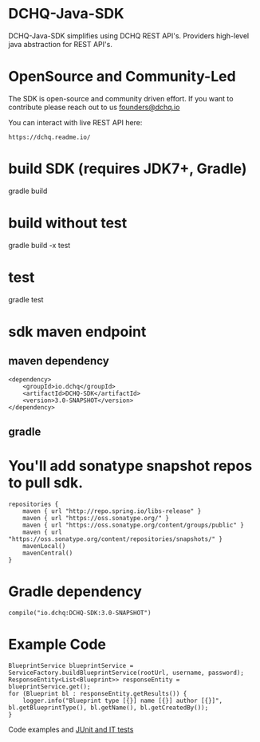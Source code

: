 <figure>
<img src="http://ww1.prweb.com/prfiles/2015/07/21/12907174/gI_146921_dchq-logo.png" alt="" />
</figure>



# DCHQ-Java-SDK
DCHQ-Java-SDK simplifies using DCHQ REST API's. Providers high-level java abstraction for REST API's.

# OpenSource and Community-Led
 The SDK is open-source and community driven effort. If you want to contribute please reach out to us founders@dchq.io

You can interact with live REST API here:
```
https://dchq.readme.io/
```

# build SDK (requires JDK7+, Gradle)
gradle build

# build without test
gradle build -x test


# test
gradle test

# sdk maven endpoint
## maven dependency
```
<dependency>
    <groupId>io.dchq</groupId>
    <artifactId>DCHQ-SDK</artifactId>
    <version>3.0-SNAPSHOT</version>
</dependency>
```

## gradle
# You'll add sonatype snapshot repos to pull sdk.
```
repositories {
    maven { url "http://repo.spring.io/libs-release" }
    maven { url "https://oss.sonatype.org/" }
    maven { url "https://oss.sonatype.org/content/groups/public" }
    maven { url "https://oss.sonatype.org/content/repositories/snapshots/" }
    mavenLocal()
    mavenCentral()
}
```
# Gradle dependency
```
compile("io.dchq:DCHQ-SDK:3.0-SNAPSHOT")
```
# Example Code
```
BlueprintService blueprintService = ServiceFactory.buildBlueprintService(rootUrl, username, password);
ResponseEntity<List<Blueprint>> responseEntity = blueprintService.get();
for (Blueprint bl : responseEntity.getResults()) {
    logger.info("Blueprint type [{}] name [{}] author [{}]", bl.getBlueprintType(), bl.getName(), bl.getCreatedBy());
}
```

Code examples and [JUnit and IT tests](https://github.com/intesar/DCHQ-SDK/tree/master/src/test/java/io/dchq/sdk/core)
